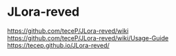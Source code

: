 # JLora-reved

https://github.com/teceP/JLora-reved/wiki<br>
https://github.com/teceP/JLora-reved/wiki/Usage-Guide<br>
https://tecep.github.io/JLora-reved/
